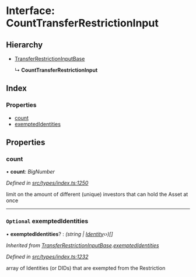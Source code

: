 # Interface: CountTransferRestrictionInput

## Hierarchy

* [TransferRestrictionInputBase](transferrestrictioninputbase.md)

  ↳ **CountTransferRestrictionInput**

## Index

### Properties

* [count](counttransferrestrictioninput.md#count)
* [exemptedIdentities](counttransferrestrictioninput.md#optional-exemptedidentities)

## Properties

###  count

• **count**: *BigNumber*

*Defined in [src/types/index.ts:1250](https://github.com/PolymeshAssociation/polymesh-sdk/blob/46845947/src/types/index.ts#L1250)*

limit on the amount of different (unique) investors that can hold the Asset at once

___

### `Optional` exemptedIdentities

• **exemptedIdentities**? : *(string | [Identity](../classes/identity.md)‹›)[]*

*Inherited from [TransferRestrictionInputBase](transferrestrictioninputbase.md).[exemptedIdentities](transferrestrictioninputbase.md#optional-exemptedidentities)*

*Defined in [src/types/index.ts:1232](https://github.com/PolymeshAssociation/polymesh-sdk/blob/46845947/src/types/index.ts#L1232)*

array of Identities (or DIDs) that are exempted from the Restriction
